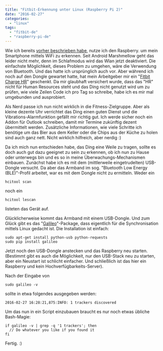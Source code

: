 ```yaml
---
title: "Fitbit-Erkennung unter Linux (Raspberry Pi 2)"
date: "2016-02-27"
categories: 
  - "linux"
tags: 
  - "fitbit-de"
  - "raspberry-pi-de"
---
```


Wie ich bereits [vorher beschrieben habe](http://dotnet.work/2016/01/synology-surveillance-station-mit-einem-einfachen-shell-script-automatisieren/), nutze ich den Raspberry. um mein Smartphone mittels WiFi zu erkennen. Seit Android Marshmellow geht das leider nicht mehr, denn im Schlafmodus wird das Wlan jetzt deaktiviert. Die einfachste Möglichkeit, dieses Problem zu umgehen, wäre die Verwendung von Bluetooth. Und das hatte ich ursprünglich auch vor. Aber während ich noch auf den Dongle gewartet hatte, hat mein Arbeitgeber mir ein "[Fitbit Charge HR](http://amzn.to/1VKm1OJ)" geschenkt. Da mir glaubhaft versichert wurde, dass das "HR" nicht für Human Resources steht und das Ding nicht genutzt wird um zu prüfen, wie viele Zeilen Code ich pro Tag so schreibe, habe ich es mir mal umgebunden und ausprobiert.

Als Nerd passe ich nun nicht wirklich in die Fitness-Zielgruppe. Aber als kleine dezente Uhr verrichtet das Ding einen guten Dienst und die Vibrations-Alarmfunktion gefällt mir richtig gut. Ich werde sicher noch ein Addon für Outlook schreiben, damit mir Termine zukünftig dezent übermittelt werden. Zusätzliche Informationen, wie viele Schritte ich benötige um das Bier aus dem Keller oder die Chips aus der Küche zu holen sind auch ganz nett. Nicht wirklich hilfreich, aber nerdig :)

Da ich mich nun entschieden habe, das Ding eine Weile zu tragen, sollte es doch auch gut dazu geeignet zu sein zu erkennen, ob ich nun zu Hause oder unterwegs bin und es so in meine Überwachungs-Mechanismen einbauen. Zunächst habe ich es mit dem (mittlerweile eingetrudelten) USB-Dongle versucht. Da aber das Armband im sog. "Bluetooth Low Energy (BLE)"-Profil arbeitet, war es mit dem Dongle nicht zu ermitteln. Weder ein

```
hcitool scan
```

noch ein

```
hcitool lescan
```

listeten das Gerät auf.

Glücklicherweise kommt das Armband mit einem USB-Dongle. Und zum Glück gibt es das "[Galileo](https://bitbucket.org/benallard/galileo)"-Package, dass eigentlich für die Synchronisation mittels Linux gedacht ist. Die Installation ist einfach:

```
sudo apt-get install python-usb python-requests
sudo pip install galileo
```

Jetzt noch den USB-Dongle anstecken und das Raspberry neu starten. (Bestimmt gibt es auch die Möglichkeit, nur den USB-Stack neu zu starten, aber ein Neustart ist schlicht einfacher. Und schließlich ist das hier ein Raspberry und kein Hochverfügbarkeits-Server).

Nach der Eingabe von
```
sudo galileo -v
```

sollte in etwa folgendes ausgegeben werden:
```
2016-02-27 16:28:21,875:INFO: 1 trackers discovered
```

Um das nun in ein Script einzubauen braucht es nur noch etwas übliche Bash-Magie:

``` 
if galileo -v | grep -q '1 trackers'; then
  // Do whatever you like if you found it
fi
```

Fertig. :)
